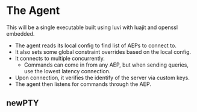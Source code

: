 
# The Agent

This will be a single executable built using luvi with luajit and openssl
embedded.

- The agent reads its local config to find list of AEPs to connect to.
- It also sets some global constraint overrides based on the local config.
- It connects to multiple concurrently.
  - Commands can come in from any AEP, but when sending queries, use the lowest
    latency connection.
- Upon connection, it verifies the identify of the server via custom keys.
- The agent then listens for commands through the AEP.

## newPTY
